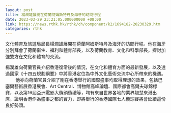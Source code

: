 ```yaml
---
layout: post
title: 楊潤雄展開在荷蘭阿姆斯特丹及海牙的訪問行程
date: 2023-03-29 23:21:05.000000000 +08:00
link: https://news.rthk.hk/rthk/ch/component/k2/1694182-20230329.htm
categories: rthk
---
```


文化體育及旅遊局局長楊潤雄展開在荷蘭阿姆斯特丹及海牙的訪問行程。他在海牙分別拜會了荷蘭衞生、福利和體育部長，以及荷蘭教育、文化和科學部長，探討加強雙方在文化和體育的交流。

楊潤雄向荷蘭官員介紹香港復常後的情況，在文化和體育方面的最新發展，以及透過國家《十四五規劃綱要》中將香港定位為中外文化藝術交流中心所帶來的機遇。
　　 
他亦向荷蘭官員介紹了剛在香港舉行的國際盛事均取得理想的效果，包括巴塞爾藝術展香港展會、Art Central、博物館高峰論壇、國際都會高爾夫球錦標賽，以及第16屆亞洲電影大獎頒獎禮等，均有來自世界各地的業界翹楚來港出席，證明香港作為盛事之都的實力，即將舉行的香港國際七人欖球賽將會延續這份良好勢頭。
